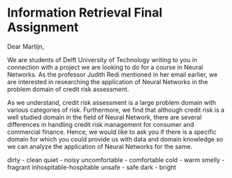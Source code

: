 # Information Retrieval Final Assignment

Dear Martijn, 

We are students of Delft University of Technology writing to you in connection with a project we are looking to do for a course in Neural Networks. As the professor Judith Redi mentioned in her email earlier, we are interested in researching the application of Neural Networks in the problem domain of credit risk assessment. 

As we understand, credit risk assessment is a large problem domain with various categories of risk. Furthermore, we find that although credit risk is a well studied domain in the field of Neural Network, there are several differences in handling credit risk management for consumer and commercial finance. Hence, we would like to ask you if there is a specific domain for which you could provide us with data and domain knowledge so we can analyze the application of Neural Networks for the same.

dirty - clean
quiet - noisy
uncomfortable - comfortable
cold - warm
smelly - fragrant
inhospitable-hospitable
unsafe - safe
dark - bright
